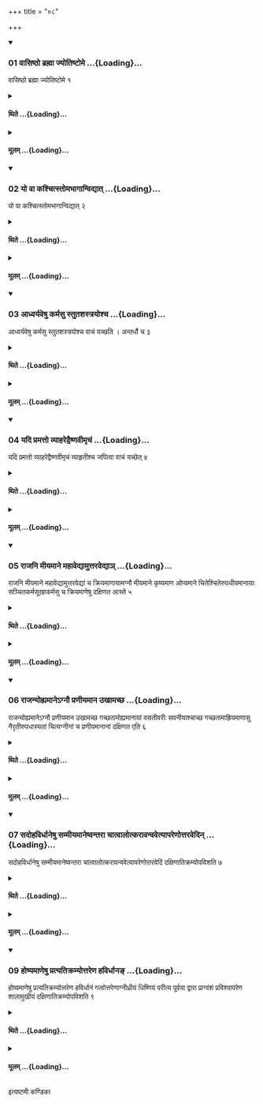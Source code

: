 +++
title = "०८"

+++

<div class="js_include" includetitle="true" newlevelforh1="3" unfilled url="/vedAH_yajuH/taittirIyam/sUtram/ApastambaH/shrautam/vishvAsa-prastutiH/14/08/01_vAsiShTho_brahmA_jyotiShTome.md">
<details open><summary><h3>01 वासिष्ठो ब्रह्मा ज्योतिष्टोमे ...{Loading}...</h3></summary>

वासिष्ठो ब्रह्मा ज्योतिष्टोमे १
</details>
</div>
<div class="js_include collapsed" newlevelforh1="4" title="थिते" unfilled url="/vedAH_yajuH/taittirIyam/sUtram/ApastambaH/shrautam/thite/14/08/01_vAsiShTho_brahmA_jyotiShTome.md">
<details><summary><h4>थिते ...{Loading}...</h4></summary>

वासिष्ठो ब्रह्मा ज्योतिष्टोमे १
</details>
</div>
<div class="js_include collapsed" newlevelforh1="4" title="मूलम्" unfilled url="/vedAH_yajuH/taittirIyam/sUtram/ApastambaH/shrautam/mUlam/14/08/01_vAsiShTho_brahmA_jyotiShTome.md">
<details><summary><h4>मूलम् ...{Loading}...</h4></summary>

वासिष्ठो ब्रह्मा ज्योतिष्टोमे १
</details>
</div>
<div class="js_include" includetitle="true" newlevelforh1="3" unfilled url="/vedAH_yajuH/taittirIyam/sUtram/ApastambaH/shrautam/vishvAsa-prastutiH/14/08/02_yo_vA_kashchitstomabhAgAnvidyAt.md">
<details open><summary><h3>02 यो वा कश्चित्स्तोमभागान्विद्यात् ...{Loading}...</h3></summary>

यो वा कश्चित्स्तोमभागान्विद्यात् २
</details>
</div>
<div class="js_include collapsed" newlevelforh1="4" title="थिते" unfilled url="/vedAH_yajuH/taittirIyam/sUtram/ApastambaH/shrautam/thite/14/08/02_yo_vA_kashchitstomabhAgAnvidyAt.md">
<details><summary><h4>थिते ...{Loading}...</h4></summary>

यो वा कश्चित्स्तोमभागान्विद्यात् २
</details>
</div>
<div class="js_include collapsed" newlevelforh1="4" title="मूलम्" unfilled url="/vedAH_yajuH/taittirIyam/sUtram/ApastambaH/shrautam/mUlam/14/08/02_yo_vA_kashchitstomabhAgAnvidyAt.md">
<details><summary><h4>मूलम् ...{Loading}...</h4></summary>

यो वा कश्चित्स्तोमभागान्विद्यात् २
</details>
</div>
<div class="js_include" includetitle="true" newlevelforh1="3" unfilled url="/vedAH_yajuH/taittirIyam/sUtram/ApastambaH/shrautam/vishvAsa-prastutiH/14/08/03_AdhvaryaveShu_karmasu_stutashastrayoshcha.md">
<details open><summary><h3>03 आध्वर्यवेषु कर्मसु स्तुतशस्त्रयोश्च ...{Loading}...</h3></summary>

आध्वर्यवेषु कर्मसु स्तुतशस्त्रयोश्च वाचं यच्छति । अन्तर्धौ च ३
</details>
</div>
<div class="js_include collapsed" newlevelforh1="4" title="थिते" unfilled url="/vedAH_yajuH/taittirIyam/sUtram/ApastambaH/shrautam/thite/14/08/03_AdhvaryaveShu_karmasu_stutashastrayoshcha.md">
<details><summary><h4>थिते ...{Loading}...</h4></summary>

आध्वर्यवेषु कर्मसु स्तुतशस्त्रयोश्च वाचं यच्छति । अन्तर्धौ च ३
</details>
</div>
<div class="js_include collapsed" newlevelforh1="4" title="मूलम्" unfilled url="/vedAH_yajuH/taittirIyam/sUtram/ApastambaH/shrautam/mUlam/14/08/03_AdhvaryaveShu_karmasu_stutashastrayoshcha.md">
<details><summary><h4>मूलम् ...{Loading}...</h4></summary>

आध्वर्यवेषु कर्मसु स्तुतशस्त्रयोश्च वाचं यच्छति । अन्तर्धौ च ३
</details>
</div>
<div class="js_include" includetitle="true" newlevelforh1="3" unfilled url="/vedAH_yajuH/taittirIyam/sUtram/ApastambaH/shrautam/vishvAsa-prastutiH/14/08/04_yadi_pramatto_vyAharedvaiShNavImRchaM.md">
<details open><summary><h3>04 यदि प्रमत्तो व्याहरेद्वैष्णवीमृचं ...{Loading}...</h3></summary>

यदि प्रमत्तो व्याहरेद्वैष्णवीमृचं व्याहृतीश्च जपित्वा वाचं यच्छेत् ४
</details>
</div>
<div class="js_include collapsed" newlevelforh1="4" title="थिते" unfilled url="/vedAH_yajuH/taittirIyam/sUtram/ApastambaH/shrautam/thite/14/08/04_yadi_pramatto_vyAharedvaiShNavImRchaM.md">
<details><summary><h4>थिते ...{Loading}...</h4></summary>

यदि प्रमत्तो व्याहरेद्वैष्णवीमृचं व्याहृतीश्च जपित्वा वाचं यच्छेत् ४
</details>
</div>
<div class="js_include collapsed" newlevelforh1="4" title="मूलम्" unfilled url="/vedAH_yajuH/taittirIyam/sUtram/ApastambaH/shrautam/mUlam/14/08/04_yadi_pramatto_vyAharedvaiShNavImRchaM.md">
<details><summary><h4>मूलम् ...{Loading}...</h4></summary>

यदि प्रमत्तो व्याहरेद्वैष्णवीमृचं व्याहृतीश्च जपित्वा वाचं यच्छेत् ४
</details>
</div>
<div class="js_include" includetitle="true" newlevelforh1="3" unfilled url="/vedAH_yajuH/taittirIyam/sUtram/ApastambaH/shrautam/vishvAsa-prastutiH/14/08/05_rAjani_mIyamAne_mahAvedyAmuttaravedyA~n.md">
<details open><summary><h3>05 राजनि मीयमाने महावेद्यामुत्तरवेद्याञ् ...{Loading}...</h3></summary>

राजनि मीयमाने महावेद्यामुत्तरवेद्यां च क्रियमाणायामग्नौ मीयमाने कृष्यमाण ओप्यमाने चितेश्चितेरुपधीयमानायाः सञ्चितकर्मसूखाकर्मसु च क्रियमाणेषु दक्षिणत आस्ते ५
</details>
</div>
<div class="js_include collapsed" newlevelforh1="4" title="थिते" unfilled url="/vedAH_yajuH/taittirIyam/sUtram/ApastambaH/shrautam/thite/14/08/05_rAjani_mIyamAne_mahAvedyAmuttaravedyA~n.md">
<details><summary><h4>थिते ...{Loading}...</h4></summary>

राजनि मीयमाने महावेद्यामुत्तरवेद्यां च क्रियमाणायामग्नौ मीयमाने कृष्यमाण ओप्यमाने चितेश्चितेरुपधीयमानायाः सञ्चितकर्मसूखाकर्मसु च क्रियमाणेषु दक्षिणत आस्ते ५
</details>
</div>
<div class="js_include collapsed" newlevelforh1="4" title="मूलम्" unfilled url="/vedAH_yajuH/taittirIyam/sUtram/ApastambaH/shrautam/mUlam/14/08/05_rAjani_mIyamAne_mahAvedyAmuttaravedyA~n.md">
<details><summary><h4>मूलम् ...{Loading}...</h4></summary>

राजनि मीयमाने महावेद्यामुत्तरवेद्यां च क्रियमाणायामग्नौ मीयमाने कृष्यमाण ओप्यमाने चितेश्चितेरुपधीयमानायाः सञ्चितकर्मसूखाकर्मसु च क्रियमाणेषु दक्षिणत आस्ते ५
</details>
</div>
<div class="js_include" includetitle="true" newlevelforh1="3" unfilled url="/vedAH_yajuH/taittirIyam/sUtram/ApastambaH/shrautam/vishvAsa-prastutiH/14/08/06_rAjanyohyamAne-gnau_praNIyamAna_ukhAmachCha.md">
<details open><summary><h3>06 राजन्योह्यमानेऽग्नौ प्रणीयमान उखामच्छ ...{Loading}...</h3></summary>

राजन्योह्यमानेऽग्नौ प्रणीयमान उखामच्छ गच्छतामोह्यमानायां वसतीवरीः सवनीयाश्चाच्छ गच्छतामाह्रियमाणासु नैरृतीरुपधास्यतां चित्यग्नीनां च प्रणीयमानानां दक्षिणत एति ६
</details>
</div>
<div class="js_include collapsed" newlevelforh1="4" title="थिते" unfilled url="/vedAH_yajuH/taittirIyam/sUtram/ApastambaH/shrautam/thite/14/08/06_rAjanyohyamAne-gnau_praNIyamAna_ukhAmachCha.md">
<details><summary><h4>थिते ...{Loading}...</h4></summary>

राजन्योह्यमानेऽग्नौ प्रणीयमान उखामच्छ गच्छतामोह्यमानायां वसतीवरीः सवनीयाश्चाच्छ गच्छतामाह्रियमाणासु नैरृतीरुपधास्यतां चित्यग्नीनां च प्रणीयमानानां दक्षिणत एति ६
</details>
</div>
<div class="js_include collapsed" newlevelforh1="4" title="मूलम्" unfilled url="/vedAH_yajuH/taittirIyam/sUtram/ApastambaH/shrautam/mUlam/14/08/06_rAjanyohyamAne-gnau_praNIyamAna_ukhAmachCha.md">
<details><summary><h4>मूलम् ...{Loading}...</h4></summary>

राजन्योह्यमानेऽग्नौ प्रणीयमान उखामच्छ गच्छतामोह्यमानायां वसतीवरीः सवनीयाश्चाच्छ गच्छतामाह्रियमाणासु नैरृतीरुपधास्यतां चित्यग्नीनां च प्रणीयमानानां दक्षिणत एति ६
</details>
</div>
<div class="js_include" includetitle="true" newlevelforh1="3" unfilled url="/vedAH_yajuH/taittirIyam/sUtram/ApastambaH/shrautam/vishvAsa-prastutiH/14/08/07_sadohavirdhAneShu_sammIyamAneShvantarA_chAtvAlotkarAvanvavetyApareNottaravedin.md">
<details open><summary><h3>07 सदोहविर्धानेषु सम्मीयमानेष्वन्तरा चात्वालोत्करावन्ववेत्यापरेणोत्तरवेदिन् ...{Loading}...</h3></summary>

सदोहविर्धानेषु सम्मीयमानेष्वन्तरा चात्वालोत्करावन्ववेत्यापरेणोत्तरवेदिं दक्षिणातिक्रम्योपविशति ७
</details>
</div>
<div class="js_include collapsed" newlevelforh1="4" title="थिते" unfilled url="/vedAH_yajuH/taittirIyam/sUtram/ApastambaH/shrautam/thite/14/08/07_sadohavirdhAneShu_sammIyamAneShvantarA_chAtvAlotkarAvanvavetyApareNottaravedin.md">
<details><summary><h4>थिते ...{Loading}...</h4></summary>

सदोहविर्धानेषु सम्मीयमानेष्वन्तरा चात्वालोत्करावन्ववेत्यापरेणोत्तरवेदिं दक्षिणातिक्रम्योपविशति ७
</details>
</div>
<div class="js_include collapsed" newlevelforh1="4" title="मूलम्" unfilled url="/vedAH_yajuH/taittirIyam/sUtram/ApastambaH/shrautam/mUlam/14/08/07_sadohavirdhAneShu_sammIyamAneShvantarA_chAtvAlotkarAvanvavetyApareNottaravedin.md">
<details><summary><h4>मूलम् ...{Loading}...</h4></summary>

सदोहविर्धानेषु सम्मीयमानेष्वन्तरा चात्वालोत्करावन्ववेत्यापरेणोत्तरवेदिं दक्षिणातिक्रम्योपविशति ७
</details>
</div>
<div class="js_include" includetitle="true" newlevelforh1="3" unfilled url="/vedAH_yajuH/taittirIyam/sUtram/ApastambaH/shrautam/vishvAsa-prastutiH/14/08/09_hoShyamANeShu_pratyatikramyottareNa_havirdhAna~N.md">
<details open><summary><h3>09 होष्यमाणेषु प्रत्यतिक्रम्योत्तरेण हविर्धानङ् ...{Loading}...</h3></summary>

होष्यमाणेषु प्रत्यतिक्रम्योत्तरेण हविर्धानं गत्वोत्तरेणाग्नीध्रीयं धिष्णियं परीत्य पूर्वया द्वारा प्राग्वंशं प्रविश्यापरेण शालामुखीयं दक्षिणातिक्रम्योपविशति ९
</details>
</div>
<div class="js_include collapsed" newlevelforh1="4" title="थिते" unfilled url="/vedAH_yajuH/taittirIyam/sUtram/ApastambaH/shrautam/thite/14/08/09_hoShyamANeShu_pratyatikramyottareNa_havirdhAna~N.md">
<details><summary><h4>थिते ...{Loading}...</h4></summary>

होष्यमाणेषु प्रत्यतिक्रम्योत्तरेण हविर्धानं गत्वोत्तरेणाग्नीध्रीयं धिष्णियं परीत्य पूर्वया द्वारा प्राग्वंशं प्रविश्यापरेण शालामुखीयं दक्षिणातिक्रम्योपविशति ९
</details>
</div>
<div class="js_include collapsed" newlevelforh1="4" title="मूलम्" unfilled url="/vedAH_yajuH/taittirIyam/sUtram/ApastambaH/shrautam/mUlam/14/08/09_hoShyamANeShu_pratyatikramyottareNa_havirdhAna~N.md">
<details><summary><h4>मूलम् ...{Loading}...</h4></summary>

होष्यमाणेषु प्रत्यतिक्रम्योत्तरेण हविर्धानं गत्वोत्तरेणाग्नीध्रीयं धिष्णियं परीत्य पूर्वया द्वारा प्राग्वंशं प्रविश्यापरेण शालामुखीयं दक्षिणातिक्रम्योपविशति ९
</details>
</div>

  
इत्यष्टमी कण्डिका 
